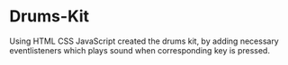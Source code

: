 # Drums-Kit
Using HTML CSS JavaScript created the drums kit, by adding necessary eventlisteners which plays sound when corresponding key is pressed.
